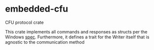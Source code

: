 # embedded-cfu
CFU protocol crate

This crate implements all commands and responses as structs per the Windows [spec](https://learn.microsoft.com/en-us/windows-hardware/drivers/cfu/cfu-specification). Furthermore, it defines a trait for the Writer itself that is agnostic to the communication method

[](https://learn.microsoft.com/en-us/windows-hardware/drivers/cfu/cfu-firmware-implementation-guide)
